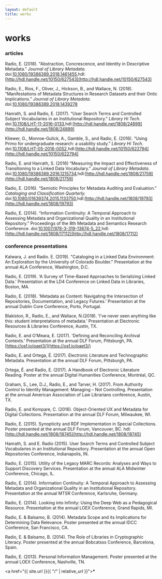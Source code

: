 ```yaml
---
layout: default
title: works
---
```


# works

### articles

Radio, E. (2018). "Abstraction, Concrescence, and Identity in Descriptive Metadata." _Journal of Library Metadata._ doi:[10.1080/19386389.2018.1461455](https://www.tandfonline.com/doi/full/10.1080/19386389.2018.1461455),hdl:[http://hdl.handle.net/10150/627543](http://hdl.handle.net/10150/627543)

Radio, E., Rios, F., Oliver, J., Hickson, B., and Wallace, N. (2018).  “Manifestations of Metadata Structures in Research Datasets and their Ontic Implications.” _Journal of Library Metadata._ doi:[10.1080/19386389.2018.1439278](https://www.tandfonline.com/doi/full/10.1080/19386389.2018.1439278)

Hanrath, S. and Radio, E. (2017). “User Search Terms and Controlled Subject Vocabularies in an Institutional Repository.” _Library Hi Tech._ doi:[10.1108/LHT-11-2016-0133](https://www.emeraldinsight.com/doi/full/10.1108/LHT-11-2016-0133),hdl:[http://hdl.handle.net/1808/24899](http://hdl.handle.net/1808/24899)

Kliewer, G., Monroe-Gulick, A., Gamble, S., and Radio, E. (2016). “Using Primo for undergraduate research: a usability study.” _Library Hi Tech._ doi:[10.1108/LHT-05-2016-0052](https://www.emeraldinsight.com/doi/10.1108/LHT-05-2016-0052),hdl:[http://hdl.handle.net/10150/622794](http://hdl.handle.net/10150/622794)

Radio, E. and Hanrath, S. (2016) “Measuring the Impact and Effectiveness of Transitioning to a Linked Data Vocabulary.” _Journal of Library Metadata._ doi:[10.1080/19386389.2016.1215734](www.tandfonline.com/doi/full/10.1080/19386389.2016.1215734),hdl:[http://hdl.handle.net/1808/21759](http://hdl.handle.net/1808/21759)

Radio, E. (2016). “Semiotic Principles for Metadata Auditing and Evaluation.” _Cataloging and Classification Quarterly._ doi:[10.1080/01639374.2015.1133750](https://www.tandfonline.com/doi/abs/10.1080/01639374.2015.1133750),hdl:[http://hdl.handle.net/1808/19793](http://hdl.handle.net/1808/19793)

Radio, E. (2014). “Information Continuity: A Temporal Approach to Assessing Metadata and Organizational Quality in an Institutional Repository.” Proceedings of the 8th Metadata and Semantics Research Conference. doi:[10.1007/978-3-319-13674-5_22](https://link.springer.com/chapter/10.1007/978-3-319-13674-5_22),hdl:[http://hdl.handle.net/1808/17112](http://hdl.handle.net/1808/17112)


### conference presentations
Kalwara, J. and Radio. E. (2019). "Cataloging in a Linked Data Environment: An Exploration by the University of Colorado Boulder." Presentation at the annual ALA Conference, Washington, D.C.

Radio, E. (2019). 'A Survey of Time-Based Approaches to Serializing Linked Data.' Presentation at the LD4 Conference on Linked Data in Libraries, Boston, MA.

Radio, E. (2018). 'Metadata as Content: Navigating the Intersection of Repositories, Documentation, and Legacy Futures.' Presentation at the annual Dublin Core Conference, Porto, Portugal.

Blakiston, R.,  Radio, E., and Wallace, N.(2018). 'I’ve never seen anything like this: student interpretations of metadata.' Presentation at Electronic Resources & Libraries Conference, Austin, TX.

Radio, E. and O’Meara, E. (2017). 'Defining and Reconciling Archival Contexts.' Presentation at the annual DLF Forum, Pittsburgh, PA. [https://osf.io/paet3/](https://osf.io/paet3/)

Radio, E. and Ortega, É. (2017). Electronic Literature and Technographic Metadata. Presentation at the annual DLF Forum, Pittsburgh, PA.

Ortega, É. and Radio, E. (2017). A Handbook of Electronic Literature Reading. Poster at the annual Digital Humanities Conference, Montréal, QC.

Graham, S., Lee, D.J., Radio, E., and Tarver, H. (2017). From Authority Control to Identity Management: Managing – Not Controlling. Presentation at the annual American Association of Law Librarians conference, Austin, TX.

Radio, E. and Kompare, C. (2016). Object-Oriented UX and Metadata for Digital Collections. Presentation at the annual DLF Forum, Milwaukee, WI.

Radio, E. (2015). Synopticity and RDF Implementation in Special Collections. Poster presented at the annual DLF Forum, Vancouver, BC. hdl:[http://hdl.handle.net/1808/18745](http://hdl.handle.net/1808/18745)

Hanrath, S. and E. Radio (2015). User Search Terms and Controlled Subject Vocabularies in an Institutional Repository. Presentation at the annual Open Repositories Conference, Indianapolis, IN.

Radio, E. (2015). Utility of the Legacy MARC Records: Analyses and Ways to Support Discovery Services. Presentation at the annual ALA Midwinter Conference, Chicago, IL.

Radio, E. (2014). Information Continuity: A Temporal Approach to Assessing Metadata and Organizational Quality in an Institutional Repository. Presentation at the annual MTSR Conference, Karlsruhe, Germany.

Radio, E. (2014). Looking into Infinity: Using the Deep Web as a Pedagogical Resource. Presentation at the annual LOEX Conference, Grand Rapids, MI.

Radio, E. & Balsamo, B. (2014). Metadata Scope and its Implications for Determining Data Relevance. Poster presented at the annual IDCC Conference, San Francisco, CA.

Radio, E. & Balsamo, B. (2014). The Role of Libraries in Cryptographic Literacy. Poster presented at the annual Bobcatsss Conference, Barcelona, Spain.

Radio, E. (2013). Personal Information Management. Poster presented at the annual LOEX Conference, Nashville, TN.


<a href="{{ site.url }}{{ "/" | relative_url }}"><b>*</b></a>
